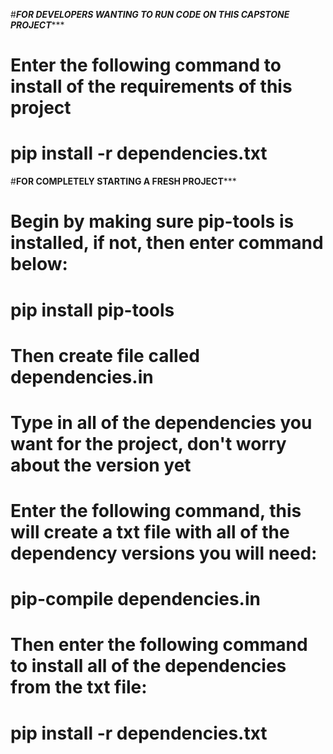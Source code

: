 #***********FOR DEVELOPERS WANTING TO RUN CODE ON THIS CAPSTONE PROJECT**************
# Enter the following command to install of the requirements of this project
# pip install -r dependencies.txt

#**********FOR COMPLETELY STARTING A FRESH PROJECT*************
# Begin by making sure pip-tools is installed, if not, then enter command below:
# pip install pip-tools

# Then create file called dependencies.in
# Type in all of the dependencies you want for the project, don't worry about the version yet

# Enter the following command, this will create a txt file with all of the dependency versions you will need:
# pip-compile dependencies.in

# Then enter the following command to install all of the dependencies from the txt file:
# pip install -r dependencies.txt